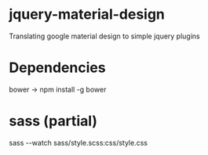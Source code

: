 # jquery-material-design
Translating google material design to simple jquery plugins

# Dependencies
bower -> npm install -g bower

# sass (partial)
sass --watch sass/style.scss:css/style.css